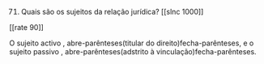 71. Quais são os sujeitos da relação jurídica?
[[slnc 1000]]

[[rate 90]]

O sujeito activo , abre-parênteses(titular do direito)fecha-parênteses, e o sujeito passivo , abre-parênteses(adstrito à vinculação)fecha-parênteses.
